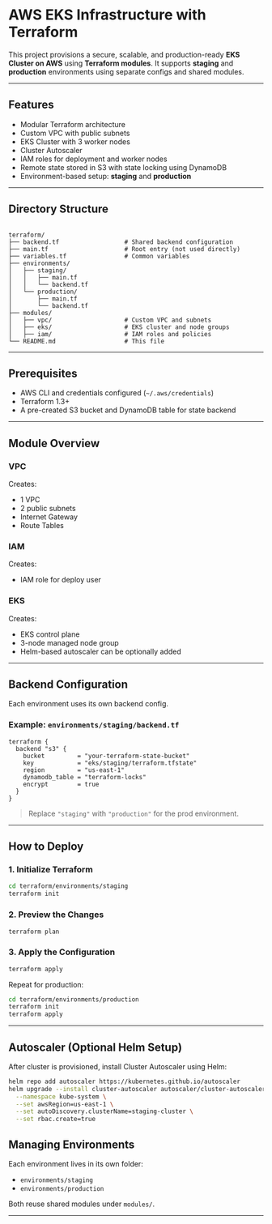 #  AWS EKS Infrastructure with Terraform

This project provisions a secure, scalable, and production-ready **EKS Cluster on AWS** using **Terraform modules**. It supports **staging** and **production** environments using separate configs and shared modules.

---

##  Features

-  Modular Terraform architecture
-  Custom VPC with public subnets
-  EKS Cluster with 3 worker nodes
-  Cluster Autoscaler
-  IAM roles for deployment and worker nodes
-  Remote state stored in S3 with state locking using DynamoDB
-  Environment-based setup: **staging** and **production**

---

##  Directory Structure

```

terraform/
├── backend.tf                  # Shared backend configuration
├── main.tf                     # Root entry (not used directly)
├── variables.tf                # Common variables
├── environments/
│   ├── staging/
│   │   ├── main.tf
│   │   └── backend.tf
│   └── production/
│       ├── main.tf
│       └── backend.tf
├── modules/
│   ├── vpc/                    # Custom VPC and subnets
│   ├── eks/                    # EKS cluster and node groups
│   ├── iam/                    # IAM roles and policies         
└── README.md                   # This file

````

---

##  Prerequisites

- AWS CLI and credentials configured (`~/.aws/credentials`)
- Terraform 1.3+
- A pre-created S3 bucket and DynamoDB table for state backend


---

##  Module Overview

###  VPC
Creates:
- 1 VPC
- 2 public subnets
- Internet Gateway
- Route Tables

###  IAM
Creates:
- IAM role for deploy user

###  EKS
Creates:
- EKS control plane
- 3-node managed node group
- Helm-based autoscaler can be optionally added


---

##  Backend Configuration

Each environment uses its own backend config.

### Example: `environments/staging/backend.tf`

```hcl
terraform {
  backend "s3" {
    bucket         = "your-terraform-state-bucket"
    key            = "eks/staging/terraform.tfstate"
    region         = "us-east-1"
    dynamodb_table = "terraform-locks"
    encrypt        = true
  }
}
````

> Replace `"staging"` with `"production"` for the prod environment.

---

##  How to Deploy

### 1. Initialize Terraform

```bash
cd terraform/environments/staging
terraform init
```

### 2. Preview the Changes

```bash
terraform plan
```

### 3. Apply the Configuration

```bash
terraform apply
```

Repeat for production:

```bash
cd terraform/environments/production
terraform init
terraform apply
```

---

## Autoscaler (Optional Helm Setup)

After cluster is provisioned, install Cluster Autoscaler using Helm:

```bash
helm repo add autoscaler https://kubernetes.github.io/autoscaler
helm upgrade --install cluster-autoscaler autoscaler/cluster-autoscaler \
  --namespace kube-system \
  --set awsRegion=us-east-1 \
  --set autoDiscovery.clusterName=staging-cluster \
  --set rbac.create=true
```


##  Managing Environments

Each environment lives in its own folder:

* `environments/staging`
* `environments/production`

Both reuse shared modules under `modules/`.

---